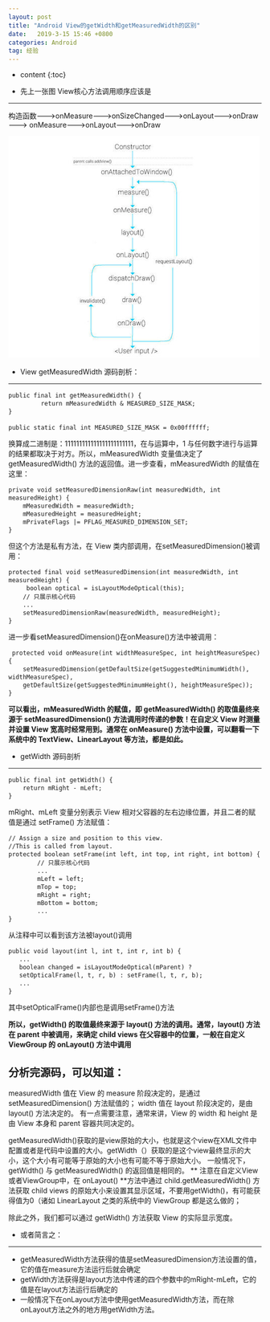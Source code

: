 ```yaml
---
layout: post
title: "Android View的getWidth和getMeasuredWidth的区别"
date:   2019-3-15 15:46 +0800
categories: Android
tag: 经验
---
```


* content
{:toc}




- 先上一张图 View核心方法调用顺序应该是
-----------------------------------------

构造函数——->onMeasure——->onSizeChanged——->onLayout——->onDraw——-> onMeasure——->onLayout——->onDraw 

![View的核心方法调用顺序图](https://github.com/JamesPxy/MyBlog/blob/gh-pages/image/view_construtor.jpg)

 

- View getMeasuredWidth 源码剖析：
----------------------------------------

    public final int getMeasuredWidth() {
			 return mMeasuredWidth & MEASURED_SIZE_MASK;
	}

	public static final int MEASURED_SIZE_MASK = 0x00ffffff;

 换算成二进制是：111111111111111111111111，在与运算中，1 与任何数字进行与运算的结果都取决于对方。所以，mMeasuredWidth 变量值决定了 getMeasuredWidth() 方法的返回值。进一步查看，mMeasuredWidth 的赋值在这里：
    
    private void setMeasuredDimensionRaw(int measuredWidth, int measuredHeight) {
	    mMeasuredWidth = measuredWidth;
	    mMeasuredHeight = measuredHeight;
	    mPrivateFlags |= PFLAG_MEASURED_DIMENSION_SET;
    }

但这个方法是私有方法，在 View 类内部调用，在setMeasuredDimension()被调用：
    
    protected final void setMeasuredDimension(int measuredWidth, int measuredHeight) {
		 boolean optical = isLayoutModeOptical(this);
	    // 只展示核心代码
	    ...
		setMeasuredDimensionRaw(measuredWidth, measuredHeight);
    }

进一步看setMeasuredDimension()在onMeasure()方法中被调用：

     protected void onMeasure(int widthMeasureSpec, int heightMeasureSpec) {
    	setMeasuredDimension(getDefaultSize(getSuggestedMinimumWidth(), widthMeasureSpec),
    	getDefaultSize(getSuggestedMinimumHeight(), heightMeasureSpec));
    }

**可以看出，mMeasuredWidth 的赋值，即 getMeasuredWidth() 的取值最终来源于 setMeasuredDimension() 方法调用时传递的参数！在自定义 View 时测量并设置 View 宽高时经常用到。通常在 onMeasure() 方法中设置，可以翻看一下系统中的 TextView、LinearLayout 等方法，都是如此。**


- getWidth 源码剖析
-------------------------

    public final int getWidth() {
		return mRight - mLeft;
	}

mRight、mLeft 变量分别表示 View 相对父容器的左右边缘位置，并且二者的赋值是通过 setFrame() 方法赋值：
    
    // Assign a size and position to this view.
    //This is called from layout.
    protected boolean setFrame(int left, int top, int right, int bottom) {  
    		// 只展示核心代码
    		...
		    mLeft = left;
		    mTop = top;
		    mRight = right;
		    mBottom = bottom;
		    ...
    }
    
从注释中可以看到该方法被layout()调用
    
    public void layout(int l, int t, int r, int b) {
       ... 
       boolean changed = isLayoutModeOptical(mParent) ?
       setOpticalFrame(l, t, r, b) : setFrame(l, t, r, b);
       ...
    }

其中setOpticalFrame()内部也是调用setFrame()方法

**所以，getWidth() 的取值最终来源于 layout() 方法的调用。通常，layout() 方法在 parent 中被调用，来确定 child views 在父容器中的位置，一般在自定义 ViewGroup 的 onLayout() 方法中调用**

## 分析完源码，可以知道：
measuredWidth 值在 View 的 measure 阶段决定的，是通过 setMeasuredDimension() 方法赋值的；
width 值在 layout 阶段决定的，是由 layout() 方法决定的。
有一点需要注意，通常来讲，View 的 width 和 height 是由 View 本身和 parent 容器共同决定的。

getMeasuredWidth()获取的是view原始的大小，也就是这个view在XML文件中配置或者是代码中设置的大小。getWidth（）获取的是这个view最终显示的大小，这个大小有可能等于原始的大小也有可能不等于原始大小。
一般情况下，getWidth() 与 getMeasuredWidth() 的返回值是相同的。
** 注意在自定义View或者ViewGroup中，在 onLayout() **方法中通过 child.getMeasuredWidth() 方法获取 child views 的原始大小来设置其显示区域，不要用getWidth()，有可能获得值为0（诸如 LinearLayout 之类的系统中的 ViewGroup 都是这么做的；

除此之外，我们都可以通过 getWidth() 方法获取 View 的实际显示宽度。


- 或者简言之：
------------
- getMeasuredWidth方法获得的值是setMeasuredDimension方法设置的值，它的值在measure方法运行后就会确定
- getWidth方法获得是layout方法中传递的四个参数中的mRight-mLeft，它的值是在layout方法运行后确定的 
- 一般情况下在onLayout方法中使用getMeasuredWidth方法，而在除onLayout方法之外的地方用getWidth方法。




